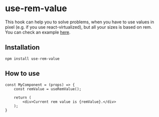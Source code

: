 # use-rem-value

This hook can help you to solve problems, when you have to use values in pixel (e.g. if you use react-virtualized), but all your sizes is based on rem. You can check an example [here](https://codesandbox.io/s/eager-gagarin-u5byz).

## Installation

```
npm install use-rem-value
```

## How to use

```
const MyComponent = (props) => {
    const remValue = useRemValue();

    return (
        <div>Current rem value is {remValue}.</div>
    );
}
```


